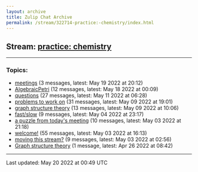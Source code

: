 ```yaml
---
layout: archive
title: Zulip Chat Archive
permalink: /stream/322714-practice:-chemistry/index.html
---
```


## Stream: [practice: chemistry](https://mattecapu.github.io/ct-zulip-archive/stream/322714-practice:-chemistry/index.html)
---

### Topics:

* [meetings](topic/topic_meetings.html) (3 messages, latest: May 19 2022 at 20:12)
* [AlgebraicPetri](topic/topic_AlgebraicPetri.html) (12 messages, latest: May 18 2022 at 00:09)
* [questions](topic/topic_questions.html) (27 messages, latest: May 11 2022 at 06:28)
* [problems to work on](topic/topic_problems.20to.20work.20on.html) (31 messages, latest: May 09 2022 at 19:01)
* [graph structure theory](topic/topic_graph.20structure.20theory.html) (13 messages, latest: May 09 2022 at 10:06)
* [fast/slow](topic/topic_fast.2Fslow.html) (9 messages, latest: May 04 2022 at 23:17)
* [a puzzle from today's meeting](topic/topic_a.20puzzle.20from.20today's.20meeting.html) (10 messages, latest: May 03 2022 at 21:18)
* [welcome!](topic/topic_welcome!.html) (55 messages, latest: May 03 2022 at 16:13)
* [moving this stream?](topic/topic_moving.20this.20stream.3F.html) (9 messages, latest: May 03 2022 at 02:56)
* [Graph structure theory](topic/topic_Graph.20structure.20theory.html) (1 message, latest: Apr 26 2022 at 08:42)

<hr><p>Last updated: May 20 2022 at 00:49 UTC</p>